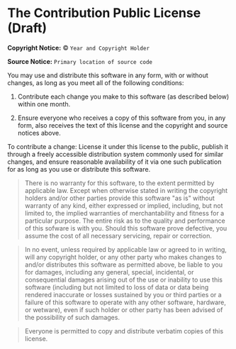 The Contribution Public License (Draft)
=======================================

**Copyright Notice:** © `Year and Copyright Holder`

**Source Notice:** `Primary location of source code`

You may use and distribute this software in any form, with or
without changes, as long as you meet all of the following conditions:

1. Contribute each change you make to this software (as described below)
   within one month.

2. Ensure everyone who receives a copy of this software from you,
   in any form, also receives the text of this license and the
   copyright and source notices above.

To contribute a change: License it under this license to
the public, publish it through a freely accessible
distribution system commonly used for similar changes, and ensure
reasonable availability of it via one such publication for as long
as you use or distribute this software.

>There is no warranty for this software, to the extent permitted by applicable law. Except when otherwise stated in writing the copyright holders and/or other parties provide this software "as is" without warranty of any kind, either expressed or implied, including, but not limited to, the implied warranties of merchantability and fitness for a particular purpose. The entire risk as to the quality and performance of this sofware is with you. Should this software prove defective, you assume the cost of all necessary servicing, repair or correction.

>In no event, unless required by applicable law or agreed to in writing, will any copyright holder, or any other party who makes changes to and/or distributes this software as permitted above, be liable to you for damages, including any general, special, incidental, or consequential damages arising out of the use or inability to use this software (including but not limited to loss of data or data being rendered inaccurate or losses sustained by you or third parties or a failure of this software to operate with any other software, hardware, or wetware), even if such holder or other party has been advised of the possibility of such damages.

>Everyone is permitted to copy and distribute verbatim copies of this
license.
